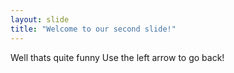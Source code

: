 ```yaml
---
layout: slide
title: "Welcome to our second slide!"
---
```

Well thats quite funny
Use the left arrow to go back!
